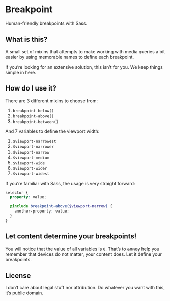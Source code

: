 # Breakpoint

Human-friendly breakpoints with Sass.

## What is this?

A small set of mixins that attempts to make working with media queries a bit
easier by using memorable names to define each breakpoint.

If you’re looking for an extensive solution, this isn’t for you. We keep things
simple in here.

## How do I use it?

There are 3 different mixins to choose from:

1. `breakpoint-below()`
2. `breakpoint-above()`
3. `breakpoint-between()`

And 7 variables to define the viewport width:

1. `$viewport-narrowest`
2. `$viewport-narrower`
3. `$viewport-narrow`
4. `$viewport-medium`
5. `$viewport-wide`
6. `$viewport-wider`
7. `$viewport-widest`

If you’re familiar with Sass, the usage is very straight forward:

```scss
selector {
  property: value;

  @include breakpoint-above($viewport-narrow) {
    another-property: value;
  }
}
```

## Let content determine your breakpoints!

You will notice that the value of all variables is `0`. That’s to ~~annoy~~
help you remember that devices do not matter, your content does. Let it define
your breakpoints.

## License

I don’t care about legal stuff nor attribution. Do whatever you want with this,
it’s public domain.
